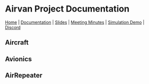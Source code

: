 # Airvan Project Documentation

[Home](.) \| [Documentation](doc) \| [Slides](https://docs.google.com/presentation/d/1Ww7tBK9KSm9yHedZIFGHmEW860MVFOorjmqm3pCkUfE/edit?usp=sharing) \| [Meeting Minutes](https://drive.google.com/drive/folders/1w6okqB9U94YdA9lP_eaBHEua9bieqaRl?usp=sharing) \| [Simulation Demo](https://youtu.be/J7g-IRBaNW4) \| [Discord](https://discord.gg/8mKERb27Zd)

## Aircraft

## Avionics

## AirRepeater